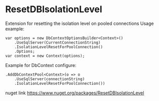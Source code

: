# ResetDBIsolationLevel
Extension for resetting the isolation level on pooled connections
Usage example:
```
var options = new DbContextOptionsBuilder<Context>()
    .UseSqlServer(CurrentConnectionString)
    .IsolationLevelResetForPoolConnection()
    .Options;
var context = new Context(options);
```

Example for DbContext configure:
```
.AddDbContextPool<Context>(o => o
    .UseSqlServer(connectionString)
    .IsolationLevelResetForPoolConnection())
```

nuget link https://www.nuget.org/packages/ResetDBIsolationLevel
